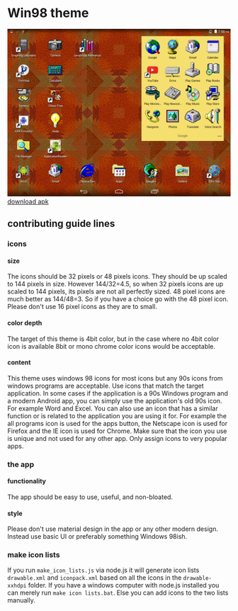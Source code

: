 # Win98 theme
![Win98 Theme](https://raw.githubusercontent.com/MrRar/win98theme/master/Screenshot.png "Win98 Theme!")
[download apk](https://github.com/MrRar/win98theme/blob/master/bin/win98theme.apk?raw=true)
## contributing guide lines
### icons
#### size
The icons should be 32 pixels or 48 pixels icons. They should be up scaled to 144 pixels in size.
However 144/32=4.5, so when 32 pixels icons are up scaled to 144 pixels, its pixels are not all perfectly sized.
48 pixel icons are much better as 144/48=3. So if you have a choice go with the 48 pixel icon.
Please don't use 16 pixel icons as they are to small.
#### color depth
The target of this theme is 4bit color, but in the case where no 4bit color icon is available 8bit or mono chrome color icons would be acceptable.
#### content
This theme uses windows 98 icons for most icons but any 90s icons from windows programs are acceptable.
Use icons that match the target application.
In some cases if the application is a 90s Windows program and a modern Android app, you can simply use the application's old 90s icon.
For example Word and Excel.
You can also use an icon that has a similar function or is related to the application you are using it for.
For example the all programs icon is used for the apps button, the Netscape icon is used for Firefox and the IE icon is used for Chrome.
Make sure that the icon you use is unique and not used for any other app.
Only assign icons to very popular apps.
### the app
#### functionality
The app should be easy to use, useful, and non-bloated. 
#### style
Please don't use material design in the app or any other modern design. 
Instead use basic UI or preferably something Windows 98ish.
### make icon lists
If you run `make_icon_lists.js` via node.js it will generate icon lists `drawable.xml` and `iconpack.xml` based on all the icons in the `drawable-xxhdpi` folder.
If you have a windows computer with node.js installed you can merely run `make icon lists.bat`.
Else you can add icons to the two lists manually.
